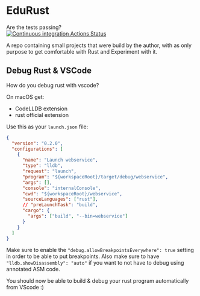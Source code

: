 # EduRust

Are the tests passing?  
[![Continuous integration Actions Status](https://github.com/GlenDC/edurust/workflows/Continuous%20integration/badge.svg)](https://github.com/GlenDC/edurust/actions)

A repo containing small projects that were build by the author,
with as only purpose to get comfortable with Rust and Experiment with it.

## Debug Rust & VSCode

How do you debug rust with vscode?

On macOS get:

- CodeLLDB extension
- rust official extension

Use this as your `launch.json` file:

```json
{
  "version": "0.2.0",
  "configurations": [
    {
      "name": "Launch webservice",
      "type": "lldb",
      "request": "launch",
      "program": "${workspaceRoot}/target/debug/webservice",
      "args": [],
      "console": "internalConsole",
      "cwd": "${workspaceRoot}/webservice",
      "sourceLanguages": ["rust"],
      // "preLaunchTask": "build",
      "cargo": {
        "args": ["build", "--bin=webservice"]
      }
    }
  ]
}
```

Make sure to enable the `"debug.allowBreakpointsEverywhere": true` setting in order to be able to put breakpoints.
Also make sure to have `"lldb.showDisassembly": "auto"` if you want to not have to debug using annotated ASM code.

You should now be able to build & debug your rust program automatically from VScode :)
